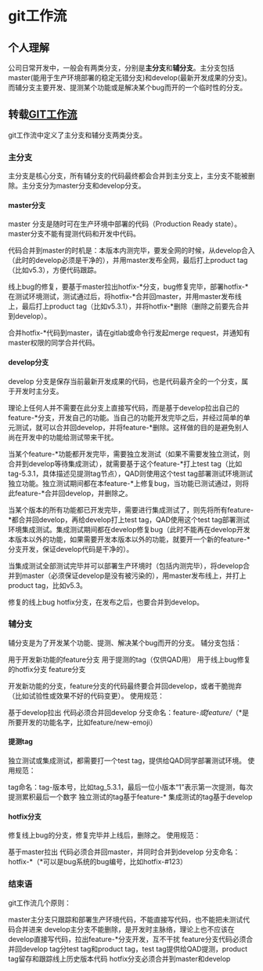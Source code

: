 # git工作流



## 个人理解

公司日常开发中，一般会有两类分支，分别是**主分支**和**辅分支**。主分支包括master(能用于生产环境部署的稳定无错分支)和develop(最新开发成果的分支)。而辅分支主要开发、提测某个功能或是解决某个bug而开的一个临时性的分支。   


## 转载[GIT工作流](http://fe.firstshare.cn/#/articles/574d4a7eb56346d5156cfa9c)

git工作流中定义了主分支和辅分支两类分支。

### 主分支

主分支是核心分支，所有辅分支的代码最终都会合并到主分支上，主分支不能被删除。主分支分为master分支和develop分支。

#### master分支

master 分支是随时可在生产环境中部署的代码（Production Ready state）。
master分支不能有提测代码和开发中代码。

代码合并到master的时机是：本版本内测完毕，要发全网的时候，从develop合入（此时的develop必须是干净的），并用master发布全网，最后打上product tag（比如v5.3），方便代码跟踪。

线上bug的修复，要基于master拉出hotfix-*分支，bug修复完毕，部署hotfix-*在测试环境测试，测试通过后，将hotfix-*合并回master，并用master发布线上，最后打上product tag（比如v5.3.1），并将hotfix-*删除（删除之前要先合并到develop）。

合并hotfix-*代码到master，请在gitlab或命令行发起merge request，并通知有master权限的同学合并代码。

#### develop分支

develop 分支是保存当前最新开发成果的代码，也是代码最齐全的一个分支，属于开发时主分支。

理论上任何人并不需要在此分支上直接写代码，而是基于develop拉出自己的feature-*分支，开发自己的功能。当自己的功能开发完毕之后，并经过简单的单元测试，就可以合并回develop，并将feature-*删除。这样做的目的是避免别人尚在开发中的功能给测试带来干扰。

当某个feature-*功能都开发完毕，需要独立发测试（如果不需要发独立测试，则合并到develop等待集成测试），就需要基于这个feature-*打上test tag（比如tag-5.3.1，具体描述见提测tag节点），QAD则使用这个test tag部署测试环境测试独立功能。独立测试期间都在本feature-*上修复bug，当功能已测试通过，则将此feature-*合并回develop，并删除之。

当某个版本的所有功能都已开发完毕，需要进行集成测试了，则先将所有feature-*都合并回develop，再给develop打上test tag，QAD使用这个test tag部署测试环境集成测试。集成测试期间都在develop修复bug（此时不能再在develop开发本版本以外的功能，如果需要开发本版本以外的功能，就要开一个新的feature-*分支开发，保证develop代码是干净的）。

当集成测试全部测试完毕并可以部署生产环境时（包括内测完毕），将develop合并到master（必须保证develop是没有被污染的），用master发布线上，并打上product tag，比如v5.3。

修复的线上bug hotfix分支，在发布之后，也要合并到develop。

### 辅分支

辅分支是为了开发某个功能、提测、解决某个bug而开的分支。
辅分支包括：

用于开发新功能的feature分支
用于提测的tag（仅供QAD用）
用于线上bug修复的hotfix分支
feature分支

开发新功能的分支，feature分支的代码最终要合并回develop，或者干脆抛弃（比如试验性或效果不好的代码变更）。
使用规范：

基于develop拉出
代码必须合并回develop
分支命名：feature-*或feature/*（*是所要开发的功能名字，比如feature/new-emoji）

#### 提测tag

独立测试或集成测试，都需要打一个test tag，提供给QAD同学部署测试环境。
使用规范：

tag命名：tag-版本号，比如tag_5.3.1，最后一位小版本“1”表示第一次提测，每次提测累积最后一个数字
独立测试的tag基于feature-*
集成测试的tag基于develop

#### hotfix分支

修复线上bug的分支，修复完毕并上线后，删除之。
使用规范：

基于master拉出
代码必须合并回master，并同时合并到develop
分支命名：hotfix-*（*可以是bug系统的bug编号，比如hotfix-#123）

### 结束语

git工作流几个原则：

master主分支只跟踪和部署生产环境代码，不能直接写代码，也不能把未测试代码合并进来
develop主分支不能删除，是开发时主脉络，理论上也不应该在develop直接写代码，拉出feature-*分支开发，互不干扰
feature分支代码必须合并回develop
tag分test tag和product tag，test tag提供给QAD提测，product tag留存和跟踪线上历史版本代码
hotfix分支必须合并到master和develop